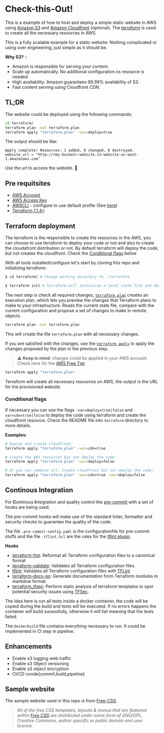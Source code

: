 # Check-this-Out!

This is a example of how to host and deploy a simple static website in AWS using [Amazon S3](https://aws.amazon.com/s3/) and [Amazon Cloudfront](https://aws.amazon.com/cloudfront/) (optional).
The [terraform](https://www.terraform.io) is used to create all the necessary resources in AWS.

This is a fully scalable example for a static website: Nothing complicated or using over engineering, just simple as it should be.

**Why S3?** ::
- Amazon is responsible for serving your content.
- Scale up automatically. No additional configuration os resource is needed.
- High availability. Amazon guarantees 99.99% availability of S3.
- Fast content serving using Cloudfront CDN.

## TL;DR

The website could be deployed using the following commands:
```bash
cd terraform/
terraform plan -out terraform.plan
terraform apply "terraform.plan" -var=deploy=true
```
The output should be like:
```
Apply complete! Resources: 1 added, 0 changed, 0 destroyed.
website_url = "http://<my-bucket>-website.s3-website-us-east-1.amazonaws.com"
```
Use the url to access the website. :rocket:

## Pre requitsites

- [AWS Account](https://aws.amazon.com/resources/create-account/)
- [AWS Access Key](https://aws.amazon.com/premiumsupport/knowledge-center/create-access-key/)
- [AWSCLI](https://docs.aws.amazon.com/cli/latest/userguide/getting-started-install.html) - configure to use default profile (See [here](https://docs.aws.amazon.com/cli/latest/userguide/cli-configure-quickstart.html#cli-configure-quickstart-config))
- [Terraform 1.1.4+](https://www.terraform.io/downloads)


## Terraform deployment

The terraform is the responsible to create the resources in the AWS, you can choose to use terraform to deploy your code or not and also to create the cloudafront distribution or not. By default terraform will deploy the code, but not creates the cloudfront. Check the [Conditional flags](#conditional-flags) below

With all tools installed/configure let's start by cloning this repo and initializing terraform:

```bash
$ cd terraform/ # Change working directory to ./terraform

$ terraform init # Terraform will initialize a local state file and download all required modules.
```

The next step is check all required changes, [`terraform plan`](https://www.terraform.io/cli/commands/plan) creates an execution plan, which lets you preview the changes that Terraform plans to make to your infrastructure. Reads the current state file, compare with the current configuration and propose a set of changes to make in remote objects.

```bash
terraform plan -out terraform.plan
```

This will create the file `terraform.plan` with all necessary changes.

If you are satisfied with the changes, use the [`terraform apply`](https://www.terraform.io/cli/commands/apply) to apply the changes proposed by the plan in the previous step.

> :warning: **Keep in mind**: charges could be applied in your AWS account. Check here for the [AWS Free Tier](https://docs.aws.amazon.com/awsaccountbilling/latest/aboutv2/billing-free-tier.html)

```bash
terraform apply "terraform.plan"
```

Terraform will create all necessary resources on AWS, the output is the URL for the provisioned website.

### Conditional flags

If necessary you can use the flags `-var=deploy=true|false` and `-var=cdn=true|false` to deploy the code using terraform and create the cloudfront resource. Check the README file into `terraform` directory to more details.

**Examples:**

```bash 
# Deploy and create cloudfront:
terraform apply "terraform.plan" -var=cdn=true

# Create the AWS resources but not deploy the code:
terraform apply "terraform.plan" -var=deploy=false 

# Or you can combine all: Create cloudfront but nor deploy the code:
terraform apply "terraform.plan" -var=cdn=true -var=deploy=false
```
## Continous Integration
For **C**ontinous **I**ntegration and quality control the [pre-commit](https://pre-commit.com) with a set of hooks are being used.

The pre-commit hooks will make use of the standard linter, formatter and security checks to guarantee the quality of the code.

The file `.pre-commit-config.yaml` is the configurationfile for pre-commit stuffs and the file `.tflint.hcl` are the rules for the [tflint plugin](https://github.com/terraform-linters/tflint).

**Hooks**

- [terraform-fmt](https://github.com/antonbabenko/pre-commit-terraform#terraform_fmt): Reformat all Terraform configuration files to a canonical format
- [terraform-validate](https://github.com/antonbabenko/pre-commit-terraform#terraform_validate): Validates all Terraform configuration files.
- [tflint](https://github.com/antonbabenko/pre-commit-terraform#terraform_tflint): Validates all Terraform configuration files with [TFLint](https://github.com/terraform-linters/tflint)
- [terraform-docs-go](https://github.com/terraform-docs/terraform-docs): Generate documentation from Terraform modules in markdow format.
- [terraform_tfsec](git://github.com/antonbabenko/pre-commit-terraform): Perform static analysis of terraform templates to spot potential security issues using [TFSec](https://github.com/aquasecurity/tfsec).

The idea here is run all tests inside a docker container, the code will be copied during the build and tests will be executed. If no errors happens the container will build sucessfully, otherwise it will fail meaning that the tests failed.

The `Dockerbuild` file contains everything necessary to run. It could be implemented in CI step in pipeline.

## Enhancements
- Enable s3 logging web traffic
- Enable s3 Object versioning
- Enable s3 object encryption
- CI/CD coode{commit,build,pipeline}

## Sample website
The sample website used in this repo is from [Free-CSS](https://www.free-css.com/free-css-templates/page270/univers).

>*All of the free CSS templates, layouts & menus that are featured within [Free CSS](https://www.free-css.com/help-and-support/copyright-notice#terms-of-use) are distributed under some form of GNU/GPL, Creative Commons, author specific or public domain end user licence.*